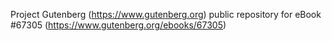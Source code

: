 Project Gutenberg (https://www.gutenberg.org) public repository for
eBook #67305 (https://www.gutenberg.org/ebooks/67305)
